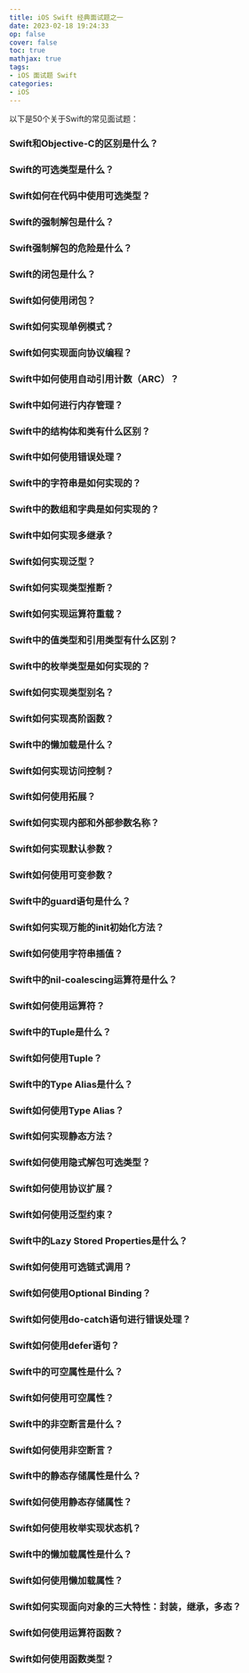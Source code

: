 ```yaml
---
title: iOS Swift 经典面试题之一
date: 2023-02-18 19:24:33
op: false
cover: false
toc: true
mathjax: true
tags:
- iOS 面试题 Swift
categories:
- iOS
---
```


以下是50个关于Swift的常见面试题：

### Swift和Objective-C的区别是什么？
>

### Swift的可选类型是什么？
>

### Swift如何在代码中使用可选类型？
>

### Swift的强制解包是什么？
>

### Swift强制解包的危险是什么？
>

### Swift的闭包是什么？
>

### Swift如何使用闭包？
>

### Swift如何实现单例模式？
>

### Swift如何实现面向协议编程？
>

### Swift中如何使用自动引用计数（ARC）？
>

### Swift中如何进行内存管理？
>

### Swift中的结构体和类有什么区别？
>

### Swift中如何使用错误处理？
>

### Swift中的字符串是如何实现的？
>

### Swift中的数组和字典是如何实现的？
>

### Swift中如何实现多继承？
>

### Swift如何实现泛型？
>

### Swift如何实现类型推断？
>

### Swift如何实现运算符重载？
>

### Swift中的值类型和引用类型有什么区别？
>

### Swift中的枚举类型是如何实现的？
>

### Swift如何实现类型别名？
>

### Swift如何实现高阶函数？
>

### Swift中的懒加载是什么？
>

### Swift如何实现访问控制？
>

### Swift如何使用拓展？
>

### Swift如何实现内部和外部参数名称？
>

### Swift如何实现默认参数？
>

### Swift如何使用可变参数？
>

### Swift中的guard语句是什么？
>

### Swift如何实现万能的init初始化方法？
>

### Swift如何使用字符串插值？
>

### Swift中的nil-coalescing运算符是什么？
>

### Swift如何使用运算符？
>

### Swift中的Tuple是什么？
>

### Swift如何使用Tuple？
>

### Swift中的Type Alias是什么？
>

### Swift如何使用Type Alias？
>

### Swift如何实现静态方法？
>

### Swift如何使用隐式解包可选类型？
>

### Swift如何使用协议扩展？
>

### Swift如何使用泛型约束？
>

### Swift中的Lazy Stored Properties是什么？
>

### Swift如何使用可选链式调用？
>

### Swift如何使用Optional Binding？
>

### Swift如何使用do-catch语句进行错误处理？
>

### Swift如何使用defer语句？
>

### Swift中的可空属性是什么？
>

### Swift如何使用可空属性？
>

### Swift中的非空断言是什么？
>

### Swift如何使用非空断言？
>

### Swift中的静态存储属性是什么？
>

### Swift如何使用静态存储属性？
>

### Swift如何使用枚举实现状态机？
>

### Swift中的懒加载属性是什么？
>

### Swift如何使用懒加载属性？
>

### Swift如何实现面向对象的三大特性：封装，继承，多态？
>

### Swift如何使用运算符函数？
>

### Swift如何使用函数类型？
>

